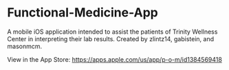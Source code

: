 # Functional-Medicine-App
A mobile iOS application intended to assist the patients of Trinity Wellness Center in interpreting their lab results. Created by zlintz14, gabistein, and masonmcm. 

View in the App Store: 
https://apps.apple.com/us/app/p-o-m/id1384569418
